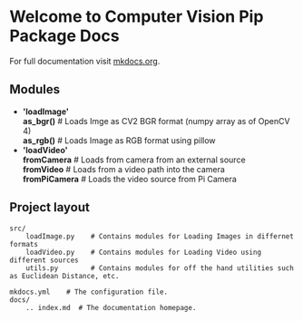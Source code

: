 # Welcome to Computer Vision Pip Package Docs

For full documentation visit [mkdocs.org](https://github.com/nishgaba-ai/computer-vision).

## Modules

* **'loadImage'**  
     **as_bgr()**   # Loads Imge as CV2 BGR format (numpy array as of OpenCV 4)  
     **as_rgb()**   # Loads Image as RGB format using pillow  
* **'loadVideo'**  
     **fromCamera**  # Loads from camera from an external source  
     **fromVideo**   # Loads from a video path into the camera  
     **fromPiCamera**   # Loads the video source from Pi Camera  

## Project layout

    src/
        loadImage.py    # Contains modules for Loading Images in differnet formats
        loadVideo.py    # Contains modules for Loading Video using different sources
        utils.py        # Contains modules for off the hand utilities such as Euclidean Distance, etc.

    mkdocs.yml    # The configuration file.
    docs/
        .. index.md  # The documentation homepage.

